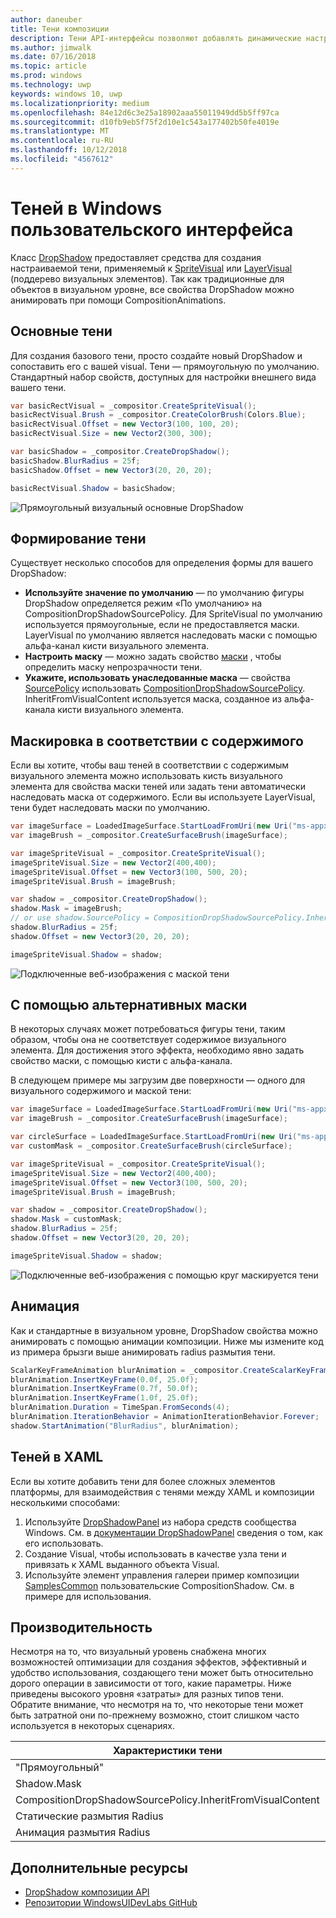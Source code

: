 ```yaml
---
author: daneuber
title: Тени композиции
description: Тени API-интерфейсы позволяют добавлять динамические настраиваемые тени содержимого пользовательского интерфейса.
ms.author: jimwalk
ms.date: 07/16/2018
ms.topic: article
ms.prod: windows
ms.technology: uwp
keywords: windows 10, uwp
ms.localizationpriority: medium
ms.openlocfilehash: 84e12d6c3e25a18902aaa55011949dd5b5ff97ca
ms.sourcegitcommit: d10fb9eb5f75f2d10e1c543a177402b50fe4019e
ms.translationtype: MT
ms.contentlocale: ru-RU
ms.lasthandoff: 10/12/2018
ms.locfileid: "4567612"
---
```

# <a name="shadows-in-windows-ui"></a>Теней в Windows пользовательского интерфейса

Класс [DropShadow](/uwp/api/Windows.UI.Composition.DropShadow) предоставляет средства для создания настраиваемой тени, применяемый к [SpriteVisual](/uwp/api/windows.ui.composition.spritevisual) или [LayerVisual](/uwp/api/windows.ui.composition.layervisual) (поддерево визуальных элементов). Так как традиционные для объектов в визуальном уровне, все свойства DropShadow можно анимировать при помощи CompositionAnimations.

## <a name="basic-drop-shadow"></a>Основные тени

Для создания базового тени, просто создайте новый DropShadow и сопоставить его с вашей visual. Тени — прямоугольную по умолчанию. Стандартный набор свойств, доступных для настройки внешнего вида вашего тени.

```cs
var basicRectVisual = _compositor.CreateSpriteVisual();
basicRectVisual.Brush = _compositor.CreateColorBrush(Colors.Blue);
basicRectVisual.Offset = new Vector3(100, 100, 20);
basicRectVisual.Size = new Vector2(300, 300);

var basicShadow = _compositor.CreateDropShadow();
basicShadow.BlurRadius = 25f;
basicShadow.Offset = new Vector3(20, 20, 20);

basicRectVisual.Shadow = basicShadow;
```

![Прямоугольный визуальный основные DropShadow](images/rectangular-dropshadow.png)

## <a name="shaping-the-shadow"></a>Формирование тени

Существует несколько способов для определения формы для вашего DropShadow:

- **Используйте значение по умолчанию** — по умолчанию фигуры DropShadow определяется режим «По умолчанию» на CompositionDropShadowSourcePolicy. Для SpriteVisual по умолчанию используется прямоугольные, если не предоставляется маски. LayerVisual по умолчанию является наследовать маски с помощью альфа-канал кисти визуального элемента.
- **Настроить маску** — можно задать свойство [маски](/uwp/api/windows.ui.composition.dropshadow.mask) , чтобы определить маску непрозрачности тени.
- **Укажите, использовать унаследованные маска** — свойства [SourcePolicy](/uwp/api/windows.ui.composition.dropshadow.sourcepolicy) использовать [CompositionDropShadowSourcePolicy](/uwp/api/windows.ui.composition.compositiondropshadowsourcepolicy). InheritFromVisualContent используется маска, созданное из альфа-канала кисти визуального элемента.

## <a name="masking-to-match-your-content"></a>Маскировка в соответствии с содержимого

Если вы хотите, чтобы ваш теней в соответствии с содержимым визуального элемента можно использовать кисть визуального элемента для свойства маски теней или задать тени автоматически наследовать маска от содержимого. Если вы используете LayerVisual, тени будет наследовать маски по умолчанию.

```cs
var imageSurface = LoadedImageSurface.StartLoadFromUri(new Uri("ms-appx:///Assets/myImage.png"));
var imageBrush = _compositor.CreateSurfaceBrush(imageSurface);

var imageSpriteVisual = _compositor.CreateSpriteVisual();
imageSpriteVisual.Size = new Vector2(400,400);
imageSpriteVisual.Offset = new Vector3(100, 500, 20);
imageSpriteVisual.Brush = imageBrush;

var shadow = _compositor.CreateDropShadow();
shadow.Mask = imageBrush;
// or use shadow.SourcePolicy = CompositionDropShadowSourcePolicy.InheritFromVisualContent;
shadow.BlurRadius = 25f;
shadow.Offset = new Vector3(20, 20, 20);

imageSpriteVisual.Shadow = shadow;
```

![Подключенные веб-изображения с маской тени](images/ms-brand-web-dropshadow.png)

## <a name="using-an-alternative-mask"></a>С помощью альтернативных маски

В некоторых случаях может потребоваться фигуры тени, таким образом, чтобы она не соответствует содержимое визуального элемента. Для достижения этого эффекта, необходимо явно задать свойство маски, с помощью кисти с альфа-канала.

В следующем примере мы загрузим две поверхности — одного для визуального содержимого и маской тени:

```cs
var imageSurface = LoadedImageSurface.StartLoadFromUri(new Uri("ms-appx:///Assets/myImage.png"));
var imageBrush = _compositor.CreateSurfaceBrush(imageSurface);

var circleSurface = LoadedImageSurface.StartLoadFromUri(new Uri("ms-appx:///Assets/myCircleImage.png"));
var customMask = _compositor.CreateSurfaceBrush(circleSurface);

var imageSpriteVisual = _compositor.CreateSpriteVisual();
imageSpriteVisual.Size = new Vector2(400,400);
imageSpriteVisual.Offset = new Vector3(100, 500, 20);
imageSpriteVisual.Brush = imageBrush;

var shadow = _compositor.CreateDropShadow();
shadow.Mask = customMask;
shadow.BlurRadius = 25f;
shadow.Offset = new Vector3(20, 20, 20);

imageSpriteVisual.Shadow = shadow;
```

![Подключенные веб-изображения с помощью круг маскируется тени](images/ms-brand-web-masked-dropshadow.png)

## <a name="animating"></a>Анимация

Как и стандартные в визуальном уровне, DropShadow свойства можно анимировать с помощью анимации композиции. Ниже мы измените код из примера брызги выше анимировать radius размытия тени.

```cs
ScalarKeyFrameAnimation blurAnimation = _compositor.CreateScalarKeyFrameAnimation();
blurAnimation.InsertKeyFrame(0.0f, 25.0f);
blurAnimation.InsertKeyFrame(0.7f, 50.0f);
blurAnimation.InsertKeyFrame(1.0f, 25.0f);
blurAnimation.Duration = TimeSpan.FromSeconds(4);
blurAnimation.IterationBehavior = AnimationIterationBehavior.Forever;
shadow.StartAnimation("BlurRadius", blurAnimation);
```

## <a name="shadows-in-xaml"></a>Теней в XAML

Если вы хотите добавить тени для более сложных элементов платформы, для взаимодействия с тенями между XAML и композиции несколькими способами:

1. Используйте [DropShadowPanel](https://github.com/Microsoft/UWPCommunityToolkit/blob/master/Microsoft.Toolkit.Uwp.UI.Controls/DropShadowPanel/DropShadowPanel.Properties.cs) из набора средств сообщества Windows. См. в [документации DropShadowPanel](https://docs.microsoft.com/windows/uwpcommunitytoolkit/controls/DropShadowPanel) сведения о том, как его использовать.
1. Создание Visual, чтобы использовать в качестве узла тени и привязать к XAML выданного объекта Visual.
1. Используйте элемент управления галереи пример композиции [SamplesCommon](https://github.com/Microsoft/WindowsUIDevLabs/tree/master/SamplesCommon/SamplesCommon) пользовательские CompositionShadow. См. в примере для использования.

## <a name="performance"></a>Производительность

Несмотря на то, что визуальный уровень снабжена многих возможностей оптимизации для создания эффектов, эффективный и удобство использования, создающего тени может быть относительно дорого операции в зависимости от того, какие параметры. Ниже приведены высокого уровня «затраты» для разных типов тени. Обратите внимание, что несмотря на то, что некоторые тени может быть затратной они по-прежнему возможно, стоит слишком часто используется в некоторых сценариях.

Характеристики тени| Стоимость
------------- | -------------
"Прямоугольный"    | Низкая
Shadow.Mask      | Высока
CompositionDropShadowSourcePolicy.InheritFromVisualContent | Высока
Статические размытия Radius | Низкая
Анимация размытия Radius | Высока

## <a name="additional-resources"></a>Дополнительные ресурсы

- [DropShadow композиции API](/uwp/api/Windows.UI.Composition.DropShadow)
- [Репозитории WindowsUIDevLabs GitHub](https://github.com/Microsoft/WindowsUIDevLabs)